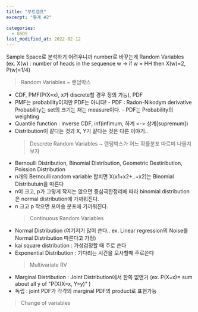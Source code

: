 ```yaml
---
title: "부트캠프"
excerpt: "통계 #2"

categories:
  - GSDS
last_modified_at: 2022-02-12
---
```


Sample Space로 분석하기 어려우니까 number로 바꾸는게 Random Variables
(ex. X(w) : number of heads in the sequence w -> if w = HH then X(w)=2, P(w)=1/4)

> Random Variables ~ 랜덤박스

- CDF, PMF(P(X=x), x가 discrete할 경우 정의 가능), PDF
- PMF는 probability이지만 PDF는 아니다! - PDF : Radon-Nikodym derivative
  Probability는 set의 크기는 재는 measure이다. - PDF는 Probability의 weighting
- Quantile function : inverse CDF, inf(infimum, 하계 <-> 상계[supremum])
- Distribution이 같다는 것과 X, Y가 같다는 것은 다른 이야기..
  > Descrete Random Variables ~ 랜덤박스가 어느 확률분포 따르며 나올지 보자
- Bernoulli Distribution, Binomial Distribution, Geometric Destiribution, Poission Distribution
- n개의 Bernoulli random variable 합치면 X(x1+x2+..+x2)는 Binomial Distributuin을 따른다
- n이 크고, p가 그렇게 작지는 않으면 중심극한정리에 따라 binomial distribution은 normal distribution에 가까워진다.
- n 크고 p 작으면 포아송 분포에 가까워진다.
  > Continuous Random Variables
- Normal Distribution (여기저기 많이 쓴다.. ex. Linear regression의 Noise를 Normal Distribution 따른다고 가정)
- kai square distribution : 가성검정할 때 주로 쓴다
- Exponential Distribution : 기다리는 시간을 모사할때 주로쓴다
  > Multivariate RV
- Marginal Distribution : Joint Distribution에서 한쪽 없앤거 (ex. P(X=x)= sum about all y of "P(X(X=x, Y=y)" )
- 독립 : joint PDF가 각각의 marginal PDF의 product로 표현가능

> Change of variables
